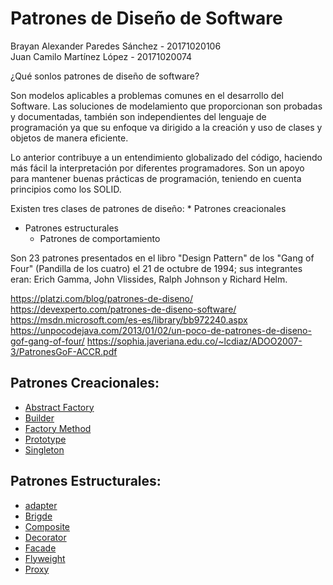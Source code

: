 # Patrones de Diseño de Software

Brayan Alexander Paredes Sánchez - 20171020106<br/>
Juan Camilo Martínez López - 20171020074</br>

¿Qué sonlos patrones de diseño de software?

Son modelos aplicables a problemas comunes en el desarrollo del Software. Las soluciones de modelamiento que proporcionan son probadas y documentadas, también son independientes del lenguaje de programación ya que su enfoque va dirigido a la creación y uso de clases y objetos de manera eficiente.

Lo anterior contribuye a un entendimiento globalizado del código, haciendo más fácil la interpretación por diferentes programadores. Son un apoyo para mantener buenas prácticas de programación, teniendo en cuenta principios como los SOLID.

Existen tres clases de patrones de diseño:
	* Patrones creacionales
 * Patrones estructurales
	* Patrones de comportamiento

Son 23 patrones presentados en el libro "Design Pattern" de los "Gang of Four" (Pandilla de los cuatro) el 21 de octubre de 1994; sus integrantes eran: Erich Gamma, John Vlissides, Ralph Johnson y Richard Helm.

https://platzi.com/blog/patrones-de-diseno/
https://devexperto.com/patrones-de-diseno-software/
https://msdn.microsoft.com/es-es/library/bb972240.aspx
https://unpocodejava.com/2013/01/02/un-poco-de-patrones-de-diseno-gof-gang-of-four/
https://sophia.javeriana.edu.co/~lcdiaz/ADOO2007-3/PatronesGoF-ACCR.pdf


Patrones Creacionales:
--

  * [Abstract Factory](https://github.com/brayanpasa99/Patrones/blob/master/Patrones%20creacionales/Abstract%20Factory/Abstract%20Factory.pdf)
  * [Builder](https://github.com/brayanpasa99/Patrones/blob/master/Patrones%20creacionales/Builder/Builder.pdf)
  * [Factory Method](https://github.com/brayanpasa99/Patrones/blob/master/Patrones%20creacionales/Factory%20Method/Factory%20Method.pdf)
  * [Prototype](https://github.com/brayanpasa99/Patrones/blob/master/Patrones%20creacionales/Prototype/Prototype.pdf)
  * [Singleton](https://github.com/brayanpasa99/Patrones/blob/master/Patrones%20creacionales/Singleton/Singleton.pdf)
  
Patrones Estructurales:
--
  
  * [adapter](https://github.com/brayanpasa99/Patrones/blob/master/Patrones%20estructurales/Adapter/Adapter.pdf)
  * [Brigde](https://github.com/brayanpasa99/Patrones/blob/master/Patrones%20estructurales/Bridge/Bridge.pdf)
  * [Composite](https://github.com/brayanpasa99/Patrones/blob/master/Patrones%20estructurales/Composite/Composite.pdf)
  * [Decorator](https://github.com/brayanpasa99/Patrones/blob/master/Patrones%20estructurales/Decorator/Decorator.pdf)
  * [Facade](https://github.com/brayanpasa99/Patrones/blob/master/Patrones%20estructurales/Facade/Fachada.pdf)
  * [Flyweight](https://github.com/brayanpasa99/Patrones/blob/master/Patrones%20estructurales/Flyweight/Flyweight.pdf)
  * [Proxy](https://github.com/brayanpasa99/Patrones/blob/master/Patrones%20estructurales/Proxy/Proxy.pdf)
